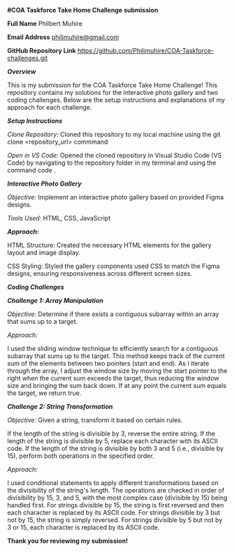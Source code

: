 __#COA Taskforce Take Home Challenge submission__

__Full Name__
Philbert Muhire

__Email Address__
philimuhire@gmail.com

__GitHub Repository Link__
https://github.com/Philimuhire/COA-Taskforce-challenges.git

__*Overview*__

This is my submission for the COA Taskforce Take Home Challenge! This repository contains my solutions for the interactive photo gallery and two coding challenges. Below are the setup instructions and explanations of my approach for each challenge.

__*Setup Instructions*__

*Clone Repository:* Cloned this repository to my local machine using the git clone <repository_url> commmand

*Open in VS Code:* Opened the cloned repository in Visual Studio Code (VS Code) by navigating to the repository folder in my terminal and using the command code .

__*Interactive Photo Gallery*__

*Objective:* Implement an interactive photo gallery based on provided Figma designs.

*Tools Used:* HTML, CSS, JavaScript

__*Approach:*__

HTML Structure: Created the necessary HTML elements for the gallery layout and image display.

CSS Styling: Styled the gallery components used CSS to match the Figma designs, ensuring responsiveness across different screen sizes.

__*Coding Challenges*__

__*Challenge 1: Array Manipulation*__

*Objective:* Determine if there exists a contiguous subarray within an array that sums up to a target.

*Approach:*

I used the sliding window technique to efficiently search for a contiguous subarray that sums up to the target.
This method keeps track of the current sum of the elements between two pointers (start and end).
As I iterate through the array, I adjust the window size by moving the start pointer to the right when the current sum exceeds the target, thus reducing the window size and bringing the sum back down.
If at any point the current sum equals the target, we return true.

__*Challenge 2: String Transformation*__

*Objective:* Given a string, transform it based on certain rules.

If the length of the string is divisible by 3, reverse the entire string.
If the length of the string is divisible by 5, replace each character with its ASCII code.
If the length of the string is divisible by both 3 and 5 (i.e., divisible by 15), perform both operations in the specified order.

*Approach:*

I used conditional statements to apply different transformations based on the divisibility of the string's length.
The operations are checked in order of divisibility by 15, 3, and 5, with the most complex case (divisible by 15) being handled first.
For strings divisible by 15, the string is first reversed and then each character is replaced by its ASCII code.
For strings divisible by 3 but not by 15, the string is simply reversed.
For strings divisible by 5 but not by 3 or 15, each character is replaced by its ASCII code.

__Thank you for reviewing my submission!__
